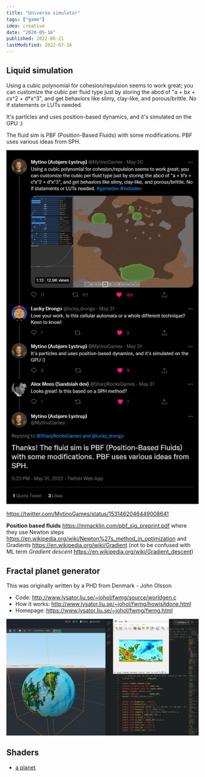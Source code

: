 ```yaml
---
title: "Universe simulator"
tags: ["game"]
idea: creative
date: "2020-05-16"
published: 2022-06-21
lastModified: 2022-07-16
---
```


## Liquid simulation

Using a cubic polynomial for cohesion/repulsion seems to work great; you can customize the cubic per fluid type just by storing the abcd of "a + b*x + c*x^2 + d*x^3", and get behaviors like slimy, clay-like, and porous/brittle. No if statements or LUTs needed.

It's particles and uses position-based dynamics, and it's simulated on the GPU :)

The fluid sim is PBF (Position-Based Fluids) with some modifications. PBF uses various ideas from SPH.

![](./liquid-simulation.png)

https://twitter.com/MytinoGames/status/1531462046449008641

**Position based fluids** https://mmacklin.com/pbf_sig_preprint.pdf where they use Newton steps https://en.wikipedia.org/wiki/Newton%27s_method_in_optimization and Gradients https://en.wikipedia.org/wiki/Gradient (not to be confused with ML term _Gradient descent_ https://en.wikipedia.org/wiki/Gradient_descent)


## Fractal planet generator

This was originally written by a PHD from Denmark - John Olsson

- Code: http://www.lysator.liu.se/~johol/fwmg/source/worldgen.c
- How it works: http://www.lysator.liu.se/~johol/fwmg/howisitdone.html
- Homepage: https://www.lysator.liu.se/~johol/fwmg/fwmg.html

![texture in godot](./fractal-world-map-generator.png)


## Shaders

- [a planet](https://www.shadertoy.com/view/4tVSRw)